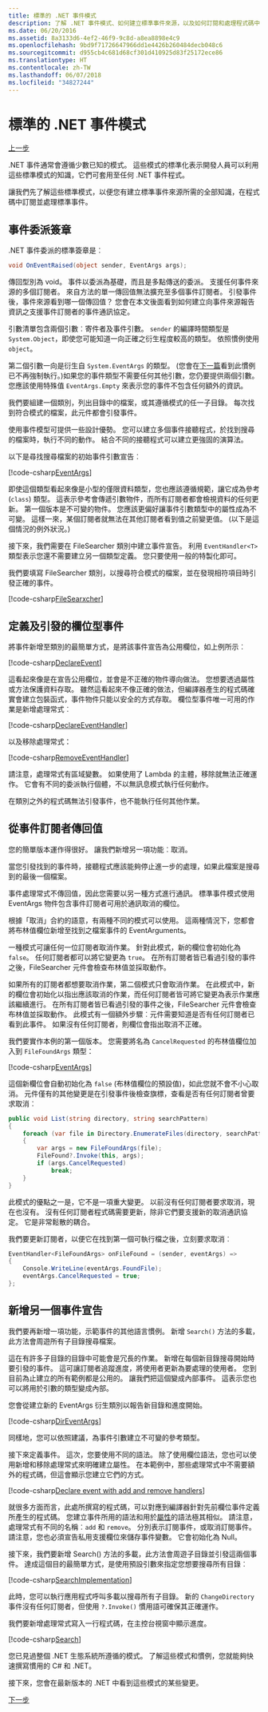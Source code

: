 ```yaml
---
title: 標準的 .NET 事件模式
description: 了解 .NET 事件模式、如何建立標準事件來源，以及如何訂閱和處理程式碼中的標準事件。
ms.date: 06/20/2016
ms.assetid: 8a3133d6-4ef2-46f9-9c8d-a8ea8898e4c9
ms.openlocfilehash: 9bd9f71726647966dd1e4426b260484decb048c6
ms.sourcegitcommit: d955cb4c681d68cf301d410925d83f25172ece86
ms.translationtype: HT
ms.contentlocale: zh-TW
ms.lasthandoff: 06/07/2018
ms.locfileid: "34827244"
---
```

# <a name="standard-net-event-patterns"></a>標準的 .NET 事件模式

[上一步](events-overview.md)

.NET 事件通常會遵循少數已知的模式。 這些模式的標準化表示開發人員可以利用這些標準模式的知識，它們可套用至任何 .NET 事件程式。

讓我們先了解這些標準模式，以便您有建立標準事件來源所需的全部知識，在程式碼中訂閱並處理標準事件。

## <a name="event-delegate-signatures"></a>事件委派簽章

.NET 事件委派的標準簽章是︰

```csharp
void OnEventRaised(object sender, EventArgs args);
```

傳回型別為 void。 事件以委派為基礎，而且是多點傳送的委派。 支援任何事件來源的多個訂閱者。 來自方法的單一傳回值無法擴充至多個事件訂閱者。 引發事件後，事件來源看到哪一個傳回值？ 您會在本文後面看到如何建立向事件來源報告資訊之支援事件訂閱者的事件通訊協定。

引數清單包含兩個引數︰寄件者及事件引數。 `sender` 的編譯時間類型是 `System.Object`，即使您可能知道一向正確之衍生程度較高的類型。 依照慣例使用 `object`。

第二個引數一向是衍生自 `System.EventArgs` 的類型。 (您會在[下一篇](modern-events.md)看到此慣例已不再強制執行。)如果您的事件類型不需要任何其他引數，您仍要提供兩個引數。
您應該使用特殊值 `EventArgs.Empty` 來表示您的事件不包含任何額外的資訊。

我們要組建一個類別，列出目錄中的檔案，或其遵循模式的任一子目錄。 每次找到符合模式的檔案，此元件都會引發事件。

使用事件模型可提供一些設計優勢。 您可以建立多個事件接聽程式，於找到搜尋的檔案時，執行不同的動作。 結合不同的接聽程式可以建立更強固的演算法。

以下是尋找搜尋檔案的初始事件引數宣告︰ 

[!code-csharp[EventArgs](../../samples/csharp/events/Program.cs#EventArgsV1 "Define event arguments")]

即使這個類型看起來像是小型的僅限資料類型，您也應該遵循規範，讓它成為參考 (`class`) 類型。 這表示參考會傳遞引數物件，而所有訂閱者都會檢視資料的任何更新。 第一個版本是不可變的物件。 您應該更偏好讓事件引數類型中的屬性成為不可變。 這樣一來，某個訂閱者就無法在其他訂閱者看到值之前變更值。 (以下是這個情況的例外狀況。)  

接下來，我們需要在 FileSearcher 類別中建立事件宣告。 利用 `EventHandler<T>` 類型表示您還不需要建立另一個類型定義。 您只要使用一般的特製化即可。

我們要填寫 FileSearcher 類別，以搜尋符合模式的檔案，並在發現相符項目時引發正確的事件。

[!code-csharp[FileSearxcher](../../samples/csharp/events/Program.cs#FileSearcherV1 "Create the initial file searcher")]

## <a name="definining-and-raising-field-like-events"></a>定義及引發的欄位型事件

將事件新增至類別的最簡單方式，是將該事件宣告為公用欄位，如上例所示︰

[!code-csharp[DeclareEvent](../../samples/csharp/events/Program.cs#DeclareEvent "Declare the file found event")]

這看起來像是在宣告公用欄位，並會是不正確的物件導向做法。 您想要透過屬性或方法保護資料存取。 雖然這看起來不像正確的做法，但編譯器產生的程式碼確實會建立包裝函式，事件物件只能以安全的方式存取。 欄位型事件唯一可用的作業是新增處理常式︰

[!code-csharp[DeclareEventHandler](../../samples/csharp/events/Program.cs#DeclareEventHandler "Declare the file found event handler")]

以及移除處理常式：

[!code-csharp[RemoveEventHandler](../../samples/csharp/events/Program.cs#RemoveHandler "Remove the event handler")]

請注意，處理常式有區域變數。 如果使用了 Lambda 的主體，移除就無法正確運作。 它會有不同的委派執行個體，不以無訊息模式執行任何動作。

在類別之外的程式碼無法引發事件，也不能執行任何其他作業。

## <a name="returning-values-from-event-subscribers"></a>從事件訂閱者傳回值

您的簡單版本運作得很好。 讓我們新增另一項功能︰取消。

當您引發找到的事件時，接聽程式應該能夠停止進一步的處理，如果此檔案是搜尋到的最後一個檔案。

事件處理常式不傳回值，因此您需要以另一種方式進行通訊。 標準事件模式使用 EventArgs 物件包含事件訂閱者可用於通訊取消的欄位。

根據「取消」合約的語意，有兩種不同的模式可以使用。 這兩種情況下，您都會將布林值欄位新增至找到之檔案事件的 EventArguments。 

一種模式可讓任何一位訂閱者取消作業。
針對此模式，新的欄位會初始化為 `false`。 任何訂閱者都可以將它變更為 `true`。 在所有訂閱者皆已看過引發的事件之後，FileSearcher 元件會檢查布林值並採取動作。

如果所有的訂閱者都想要取消作業，第二個模式只會取消作業。 在此模式中，新的欄位會初始化以指出應該取消的作業，而任何訂閱者皆可將它變更為表示作業應該繼續進行。
在所有訂閱者皆已看過引發的事件之後，FileSearcher 元件會檢查布林值並採取動作。 此模式有一個額外步驟︰元件需要知道是否有任何訂閱者已看到此事件。 如果沒有任何訂閱者，則欄位會指出取消不正確。

我們要實作本例的第一個版本。 您需要將名為 `CancelRequested` 的布林值欄位加入到 `FileFoundArgs` 類型：

[!code-csharp[EventArgs](../../samples/csharp/events/Program.cs#EventArgs "Update event arguments")]

這個新欄位會自動初始化為 `false` (布林值欄位的預設值)，如此您就不會不小心取消。 元件僅有的其他變更是在引發事件後檢查旗標，查看是否有任何訂閱者曾要求取消︰

```csharp
public void List(string directory, string searchPattern)
{
    foreach (var file in Directory.EnumerateFiles(directory, searchPattern))
    {
        var args = new FileFoundArgs(file);
        FileFound?.Invoke(this, args);
        if (args.CancelRequested)
            break;
    }
}
```

此模式的優點之一是，它不是一項重大變更。
以前沒有任何訂閱者要求取消，現在也沒有。 沒有任何訂閱者程式碼需要更新，除非它們要支援新的取消通訊協定。 它是非常鬆散的耦合。

我們要更新訂閱者，以便它在找到第一個可執行檔之後，立刻要求取消︰

```csharp
EventHandler<FileFoundArgs> onFileFound = (sender, eventArgs) =>
{
    Console.WriteLine(eventArgs.FoundFile);
    eventArgs.CancelRequested = true;
};
```

## <a name="adding-another-event-declaration"></a>新增另一個事件宣告

我們要再新增一項功能，示範事件的其他語言慣例。 新增 `Search()` 方法的多載，此方法會周遊所有子目錄搜尋檔案。

這在有許多子目錄的目錄中可能會是冗長的作業。 新增在每個新目錄搜尋開始時要引發的事件。 這可讓訂閱者追蹤進度，將使用者更新為要處理的使用者。 您到目前為止建立的所有範例都是公用的。 讓我們把這個變成內部事件。 這表示您也可以將用於引數的類型變成內部。

您會從建立新的 EventArgs 衍生類別以報告新目錄和進度開始。 

[!code-csharp[DirEventArgs](../../samples/csharp/events/Program.cs#SearchDirEventArgs "Define search directory event arguments")]

同樣地，您可以依照建議，為事件引數建立不可變的參考類型。

接下來定義事件。 這次，您要使用不同的語法。 除了使用欄位語法，您也可以使用新增和移除處理常式來明確建立屬性。 在本範例中，那些處理常式中不需要額外的程式碼，但這會顯示您建立它們的方式。

[!code-csharp[Declare event with add and remove handlers](../../samples/csharp/events/Program.cs#DeclareSearchEvent "Declare the event with add and remove handlers")]

就很多方面而言，此處所撰寫的程式碼，可以對應到編譯器針對先前欄位事件定義所產生的程式碼。 您建立事件所用的語法和用於[屬性](properties.md)的語法極其相似。 請注意，處理常式有不同的名稱︰`add` 和 `remove`。 分別表示訂閱事件，或取消訂閱事件。 請注意，您也必須宣告私用支援欄位來儲存事件變數。 它會初始化為 Null。

接下來，我們要新增 Search() 方法的多載，此方法會周遊子目錄並引發這兩個事件。 達成這個目的最簡單方式，是使用預設引數來指定您想要搜尋所有目錄︰

[!code-csharp[SearchImplementation](../../samples/csharp/events/Program.cs#FinalImplementation "Implementation to search directories")]

此時，您可以執行應用程式呼叫多載以搜尋所有子目錄。 新的 `ChangeDirectory` 事件沒有任何訂閱者，但使用 `?.Invoke()` 慣用語可確保其正確運作。

 我們要新增處理常式寫入一行程式碼，在主控台視窗中顯示進度。 

[!code-csharp[Search](../../samples/csharp/events/Program.cs#Search "Declare event handler")]

您已見過整個 .NET 生態系統所遵循的模式。
了解這些模式和慣例，您就能夠快速撰寫慣用的 C# 和 .NET。

接下來，您會在最新版本的 .NET 中看到這些模式的某些變更。

[下一步](modern-events.md)
